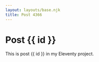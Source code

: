 ```yaml
---
layout: layouts/base.njk
title: Post 4366
---
```


# Post {{ id }}

This is post {{ id }} in my Eleventy project.
